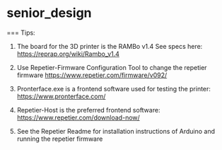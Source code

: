 # senior_design

===
Tips:
1. The board for the 3D printer is the RAMBo v1.4 See specs here:
   https://reprap.org/wiki/Rambo_v1.4
   
2. Use Repetier-Firmware Configuration Tool to change the repetier firmware
   https://www.repetier.com/firmware/v092/
   
3. Pronterface.exe is a frontend software used for testing the printer:
   https://www.pronterface.com/

4. Repetier-Host is the preferred frontend software:
   https://www.repetier.com/download-now/
   
5. See the Repetier Readme for installation instructions of Arduino and running the repetier firmware
